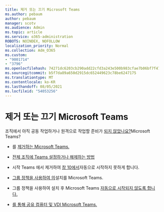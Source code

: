 ```yaml
---
title: 제거 또는 끄기 Microsoft Teams
ms.author: pebaum
author: pebaum
manager: scotv
ms.audience: Admin
ms.topic: article
ms.service: o365-administration
ROBOTS: NOINDEX, NOFOLLOW
localization_priority: Normal
ms.collection: Adm_O365
ms.custom:
- "9001714"
- "3796"
ms.openlocfilehash: 74271dc6203cb290add22cfd3a243e500b983cfae7b06bf7f47e892b868ff4e7
ms.sourcegitcommit: b5f7da89a650d2915dc652449623c78be6247175
ms.translationtype: MT
ms.contentlocale: ko-KR
ms.lasthandoff: 08/05/2021
ms.locfileid: "54053256"
---
```

# <a name="remove-or-turn-off-microsoft-teams"></a>제거 또는 끄기 Microsoft Teams

조직에서 아직 공동 작업하거나 원격으로 작업할 준비가 [되지 않았나요?](https://products.office.com/microsoft-teams/group-chat-software?&OCID=AID2000955_SEM_WiLWtgAAAKcGoHNG:20200305184100:s&msclkid=cbe12a5675e41135662d7437325dbd9a&ef_id=WiLWtgAAAKcGoHNG:20200305184100:s)Microsoft Teams?

- 를 [제거하는 Microsoft Teams.](https://support.office.com/article/Uninstall-Microsoft-Teams-3b159754-3c26-4952-abe7-57d27f5f4c81)

- [전체 조직에 Teams 설정하거나 해제하는 방법](https://docs.microsoft.com/MicrosoftTeams/office-365-set-up)

- 시작 Teams 에서 제거하여 [창 10에서](https://support.microsoft.com/help/4026268/windows-10-change-startup-apps)자동으로 시작하지 못하게 합니다.

- [그룹 정책을 사용하여 의](https://docs.microsoft.com/deployoffice/teams-install#use-group-policy-to-control-the-installation-of-microsoft-teams)설치를 Microsoft Teams.

- 그룹 정책을 사용하여 설치 후 Microsoft Teams [자동으로 시작되지 않도록 합니다.](https://docs.microsoft.com/deployoffice/teams-install#use-group-policy-to-prevent-microsoft-teams-from-starting-automatically-after-installation)

- [를 통해 공유 컴퓨터 및 VDI Microsoft Teams.](https://docs.microsoft.com/deployoffice/teams-install#shared-computer-and-vdi-environments-with-microsoft-teams)

